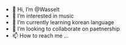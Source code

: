 - 👋 Hi, I’m @Wasselt
- 👀 I’m interested in music
- 🌱 I’m currently learning korean language
- 💞️ I’m looking to collaborate on paetnership
- 📫 How to reach me ...

<!---
Wasselt/Wasselt is a ✨ special ✨ repository because its `README.md` (this file) appears on your GitHub profile.
You can click the Preview link to take a look at your changes.
--->
